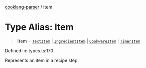 [cooklang-parser](../globals.md) / Item

# Type Alias: Item

> **Item** = [`TextItem`](../interfaces/TextItem.md) \| [`IngredientItem`](../interfaces/IngredientItem.md) \| [`CookwareItem`](../interfaces/CookwareItem.md) \| [`TimerItem`](../interfaces/TimerItem.md)

Defined in: types.ts:170

Represents an item in a recipe step.
